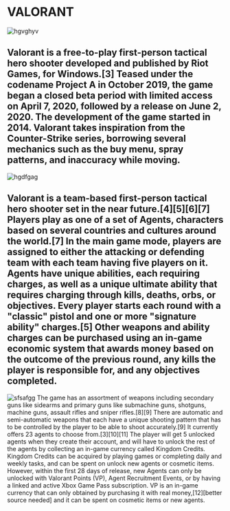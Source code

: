 # **VALORANT**
![hgvghyv](https://stanforddaily.com/wp-content/uploads/2020/08/image-2.png)
## Valorant is a free-to-play first-person tactical hero shooter developed and published by Riot Games, for Windows.[3] Teased under the codename Project A in October 2019, the game began a closed beta period with limited access on April 7, 2020, followed by a release on June 2, 2020. The development of the game started in 2014. Valorant takes inspiration from the Counter-Strike series, borrowing several mechanics such as the buy menu, spray patterns, and inaccuracy while moving.
![hgdfgag](https://cdn.gfinityesports.com/images/ncavvykf/gfinityesports/df75db549e7eb0cfcbfb60f4dd7d0541bad036ab-1920x1080.jpg?rect=0,36,1920,1008&w=1200&h=630&auto=format)
## Valorant is a team-based first-person tactical hero shooter set in the near future.[4][5][6][7] Players play as one of a set of Agents, characters based on several countries and cultures around the world.[7] In the main game mode, players are assigned to either the attacking or defending team with each team having five players on it. Agents have unique abilities, each requiring charges, as well as a unique ultimate ability that requires charging through kills, deaths, orbs, or objectives. Every player starts each round with a "classic" pistol and one or more "signature ability" charges.[5] Other weapons and ability charges can be purchased using an in-game economic system that awards money based on the outcome of the previous round, any kills the player is responsible for, and any objectives completed.
![sfsafgg](https://www.google.com/url?sa=i&url=https%3A%2F%2Fvalorant.fandom.com%2Fwiki%2FCreds&psig=AOvVaw3DyvIHxwzBqicsv-wbE3-H&ust=1704759955999000&source=images&cd=vfe&opi=89978449&ved=0CBIQjRxqFwoTCNCAqurFzIMDFQAAAAAdAAAAABAI)
The game has an assortment of weapons including secondary guns like sidearms and primary guns like submachine guns, shotguns, machine guns, assault rifles and sniper rifles.[8][9] There are automatic and semi-automatic weapons that each have a unique shooting pattern that has to be controlled by the player to be able to shoot accurately.[9] It currently offers 23 agents to choose from.[3][10][11] The player will get 5 unlocked agents when they create their account, and will have to unlock the rest of the agents by collecting an in-game currency called Kingdom Credits. Kingdom Credits can be acquired by playing games or completing daily and weekly tasks, and can be spent on unlock new agents or cosmetic items. However, within the first 28 days of release, new Agents can only be unlocked with Valorant Points (VP), Agent Recruitment Events, or by having a linked and active Xbox Game Pass subscription. VP is an in-game currency that can only obtained by purchasing it with real money,[12][better source needed] and it can be spent on cosmetic items or new agents.



